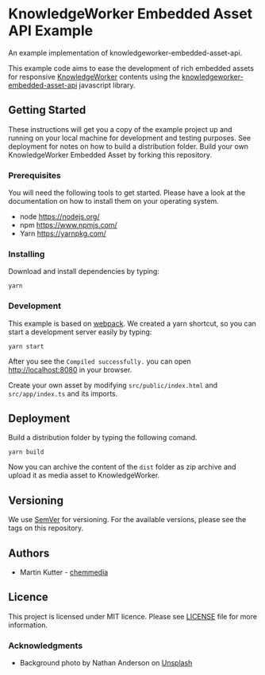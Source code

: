 # KnowledgeWorker Embedded Asset API Example

An example implementation of knowledgeworker-embedded-asset-api.

This example code aims to ease the development of rich embedded assets for responsive [KnowledgeWorker](https://www.knowledgeworker.com/?utm_source=code&utm_campaign=embedded-asset-api-example) contents using the [knowledgeworker-embedded-asset-api](https://github.com/chemmedia/knowledgeworker-embedded-asset-api) javascript library.

## Getting Started

These instructions will get you a copy of the example project up and running on your local machine for development and testing purposes. See deployment for notes on how to build a distribution folder.
Build your own KnowledgeWorker Embedded Asset by forking this repository.

### Prerequisites

You will need the following tools to get started. Please have a look at the documentation on how to install them on your operating system.
- node https://nodejs.org/
- npm https://www.npmjs.com/
- Yarn https://yarnpkg.com/

### Installing

Download and install dependencies by typing:

```
yarn
```

### Development

This example is based on [webpack](https://webpack.js.org/). We created a yarn shortcut, so you can start a development server easily by typing:

```
yarn start
```

After you see the `Compiled successfully.` you can open [http://localhost:8080](http://localhost:8080) in your browser.

Create your own asset by modifying `src/public/index.html` and `src/app/index.ts` and its imports.


## Deployment

Build a distribution folder by typing the following comand.

```
yarn build
```

Now you can archive the content of the `dist` folder as zip archive and upload it as media asset to KnowledgeWorker.

## Versioning

We use [SemVer](http://semver.org/) for versioning. For the available versions, please see the tags on this repository.

## Authors

 - Martin Kutter - [chemmedia](https://www.chemmedia.de/)

## Licence

This project is licensed under MIT licence. Please see [LICENSE](./LICENSE) file for more information.

### Acknowledgments
 - Background photo by Nathan Anderson on [Unsplash](https://unsplash.com/photos/OQKQzw4o8cU)
